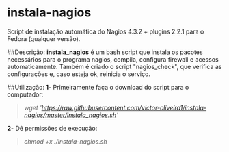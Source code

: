 # instala-nagios
Script de instalação automática do Nagios 4.3.2 + plugins 2.2.1 para o Fedora (qualquer versão).

##Descrição:
**instala_nagios** é um bash script que instala os pacotes necessários para o programa nagios, compila, configura firewall e acessos automaticamente. Também é criado o script "nagios_check", que verifica as configurações e, caso esteja ok, reinicia o serviço.

##Utilização:
**1**- Primeiramente faça o download do script para o computador:
> *wget 'https://raw.githubusercontent.com/victor-oliveira1/instala-nagios/master/instala_nagios.sh'*

**2**- Dê permissões de execução:
> *chmod +x ./instala-nagios.sh*
